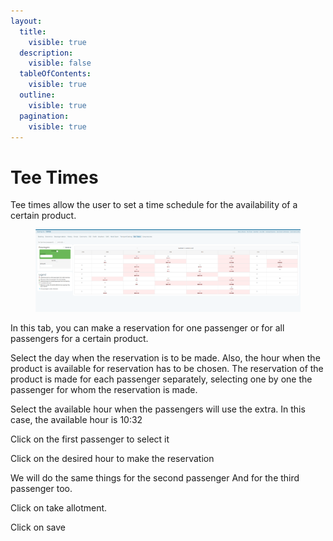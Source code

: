 ```yaml
---
layout:
  title:
    visible: true
  description:
    visible: false
  tableOfContents:
    visible: true
  outline:
    visible: true
  pagination:
    visible: true
---
```


# Tee Times

Tee times allow the user to set a time schedule for the availability of a certain product.

<figure><img src="../../.gitbook/assets/image (3) (1) (1) (1).png" alt=""><figcaption></figcaption></figure>

In this tab, you can make a reservation for one passenger or for all passengers for a certain product.&#x20;

Select the day when the reservation is to be made. Also, the hour when the product is available for reservation has to be chosen. The reservation of the product is made for each passenger separately, selecting one by one the passenger for whom the reservation is made.&#x20;

Select the available hour when the passengers will use the extra. In this case, the available hour is 10:32&#x20;

Click on the first passenger to select it&#x20;

Click on the desired hour to make the reservation&#x20;

We will do the same things for the second passenger And for the third passenger too.&#x20;

Click on take allotment.&#x20;

Click on save
